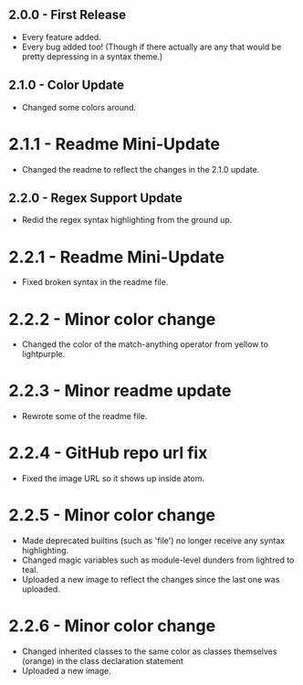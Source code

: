 ## 2.0.0 - First Release
* Every feature added.
* Every bug added too! (Though if there actually are any that would be pretty depressing in a syntax theme.)

## 2.1.0 - Color Update
* Changed some colors around.

# 2.1.1 - Readme Mini-Update
* Changed the readme to reflect the changes in the 2.1.0 update.

## 2.2.0 - Regex Support Update
* Redid the regex syntax highlighting from the ground up.

# 2.2.1 - Readme Mini-Update
* Fixed broken syntax in the readme file.

# 2.2.2 - Minor color change
* Changed the color of the match-anything operator from yellow to lightpurple.

# 2.2.3 - Minor readme update
* Rewrote some of the readme file.

# 2.2.4 - GitHub repo url fix
* Fixed the image URL so it shows up inside atom.

# 2.2.5 - Minor color change
* Made deprecated builtins (such as 'file') no longer receive any syntax highlighting.
* Changed magic variables such as module-level dunders from lightred to teal.
* Uploaded a new image to reflect the changes since the last one was uploaded.

# 2.2.6 - Minor color change
* Changed inherited classes to the same color as classes themselves (orange) in the class declaration statement
* Uploaded a new image.
